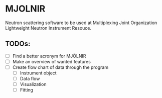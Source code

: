 MJOLNIR
============
Neutron scattering software to be used at Multiplexing Joint Organization Lightweight Neutron Instrument Resouce.

## TODOs:
- [ ] Find a better acronym for MJÖLNIR
- [ ] Make an overview of wanted features
- [ ] Create flow chart of data through the program
    - [ ] Instrument object
    - [ ] Data flow
    - [ ] Visualization
    - [ ] Fitting 